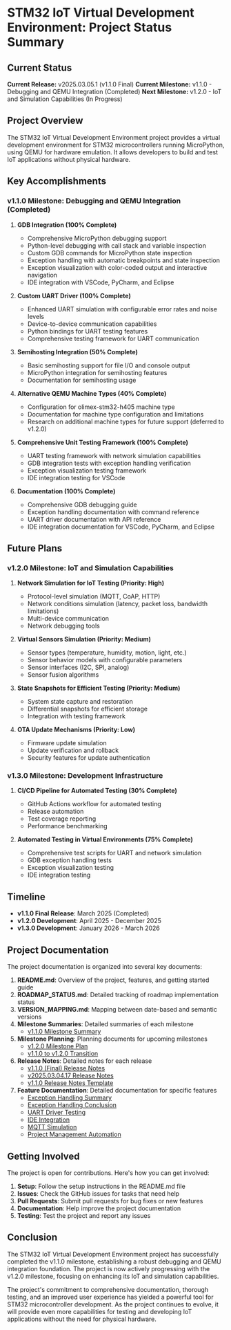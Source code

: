 # STM32 IoT Virtual Development Environment: Project Status Summary

## Current Status

**Current Release:** v2025.03.05.1 (v1.1.0 Final)
**Current Milestone:** v1.1.0 - Debugging and QEMU Integration (Completed)
**Next Milestone:** v1.2.0 - IoT and Simulation Capabilities (In Progress)

## Project Overview

The STM32 IoT Virtual Development Environment project provides a virtual development environment for STM32 microcontrollers running MicroPython, using QEMU for hardware emulation. It allows developers to build and test IoT applications without physical hardware.

## Key Accomplishments

### v1.1.0 Milestone: Debugging and QEMU Integration (Completed)

1. **GDB Integration (100% Complete)**
   - Comprehensive MicroPython debugging support
   - Python-level debugging with call stack and variable inspection
   - Custom GDB commands for MicroPython state inspection
   - Exception handling with automatic breakpoints and state inspection
   - Exception visualization with color-coded output and interactive navigation
   - IDE integration with VSCode, PyCharm, and Eclipse

2. **Custom UART Driver (100% Complete)**
   - Enhanced UART simulation with configurable error rates and noise levels
   - Device-to-device communication capabilities
   - Python bindings for UART testing features
   - Comprehensive testing framework for UART communication

3. **Semihosting Integration (50% Complete)**
   - Basic semihosting support for file I/O and console output
   - MicroPython integration for semihosting features
   - Documentation for semihosting usage

4. **Alternative QEMU Machine Types (40% Complete)**
   - Configuration for olimex-stm32-h405 machine type
   - Documentation for machine type configuration and limitations
   - Research on additional machine types for future support (deferred to v1.2.0)

5. **Comprehensive Unit Testing Framework (100% Complete)**
   - UART testing framework with network simulation capabilities
   - GDB integration tests with exception handling verification
   - Exception visualization testing framework
   - IDE integration testing for VSCode

6. **Documentation (100% Complete)**
   - Comprehensive GDB debugging guide
   - Exception handling documentation with command reference
   - UART driver documentation with API reference
   - IDE integration documentation for VSCode, PyCharm, and Eclipse

## Future Plans

### v1.2.0 Milestone: IoT and Simulation Capabilities

1. **Network Simulation for IoT Testing (Priority: High)**
   - Protocol-level simulation (MQTT, CoAP, HTTP)
   - Network conditions simulation (latency, packet loss, bandwidth limitations)
   - Multi-device communication
   - Network debugging tools

2. **Virtual Sensors Simulation (Priority: Medium)**
   - Sensor types (temperature, humidity, motion, light, etc.)
   - Sensor behavior models with configurable parameters
   - Sensor interfaces (I2C, SPI, analog)
   - Sensor fusion algorithms

3. **State Snapshots for Efficient Testing (Priority: Medium)**
   - System state capture and restoration
   - Differential snapshots for efficient storage
   - Integration with testing framework

4. **OTA Update Mechanisms (Priority: Low)**
   - Firmware update simulation
   - Update verification and rollback
   - Security features for update authentication

### v1.3.0 Milestone: Development Infrastructure

1. **CI/CD Pipeline for Automated Testing (30% Complete)**
   - GitHub Actions workflow for automated testing
   - Release automation
   - Test coverage reporting
   - Performance benchmarking

2. **Automated Testing in Virtual Environments (75% Complete)**
   - Comprehensive test scripts for UART and network simulation
   - GDB exception handling tests
   - Exception visualization testing
   - IDE integration testing

## Timeline

- **v1.1.0 Final Release**: March 2025 (Completed)
- **v1.2.0 Development**: April 2025 - December 2025
- **v1.3.0 Development**: January 2026 - March 2026

## Project Documentation

The project documentation is organized into several key documents:

1. **README.md**: Overview of the project, features, and getting started guide
2. **ROADMAP_STATUS.md**: Detailed tracking of roadmap implementation status
3. **VERSION_MAPPING.md**: Mapping between date-based and semantic versions
4. **Milestone Summaries**: Detailed summaries of each milestone
   - [v1.1.0 Milestone Summary](milestone_v1.1.0_summary.md)
5. **Milestone Planning**: Planning documents for upcoming milestones
   - [v1.2.0 Milestone Plan](milestone_v1.2.0_plan.md)
   - [v1.1.0 to v1.2.0 Transition](v1.1.0_to_v1.2.0_transition.md)
6. **Release Notes**: Detailed notes for each release
   - [v1.1.0 (Final) Release Notes](release_notes/v2025.03.05.1.md)
   - [v2025.03.04.17 Release Notes](release_notes/v2025.03.04.17.md)
   - [v1.1.0 Release Notes Template](release_notes/v1.1.0_template.md)
7. **Feature Documentation**: Detailed documentation for specific features
   - [Exception Handling Summary](exception_handling_summary.md)
   - [Exception Handling Conclusion](exception_handling_conclusion.md)
   - [UART Driver Testing](UART_DRIVER_TESTING.md)
   - [IDE Integration](IDE_INTEGRATION.md)
   - [MQTT Simulation](MQTT_SIMULATION.md)
   - [Project Management Automation](project_management.md)

## Getting Involved

The project is open for contributions. Here's how you can get involved:

1. **Setup**: Follow the setup instructions in the README.md file
2. **Issues**: Check the GitHub issues for tasks that need help
3. **Pull Requests**: Submit pull requests for bug fixes or new features
4. **Documentation**: Help improve the project documentation
5. **Testing**: Test the project and report any issues

## Conclusion

The STM32 IoT Virtual Development Environment project has successfully completed the v1.1.0 milestone, establishing a robust debugging and QEMU integration foundation. The project is now actively progressing with the v1.2.0 milestone, focusing on enhancing its IoT and simulation capabilities.

The project's commitment to comprehensive documentation, thorough testing, and an improved user experience has yielded a powerful tool for STM32 microcontroller development. As the project continues to evolve, it will provide even more capabilities for testing and developing IoT applications without the need for physical hardware.